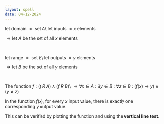 ```yaml
---
layout: spell
date: 04-12-2024
---
```


$\text{let domain $=$ set $A$}$\\
$\text{let inputs $= x$ elements}$

$\Rightarrow \text{let $A$ be the set of all $x$ elements}$

<br>

$\text{let range $=$ set $B$}$\\
$\text{let outputs $= y$ elements}$

$\Rightarrow \text{let $B$ be the set of all $y$ elements}$

<br>

The function $f : (f\ R\ A) \wedge (f\ R\ B)$\\
$\Rightarrow \forall x\in A\ :\ \exists y \in B\ :\ \forall z \in B\ :\ (f(x) \rightarrow y) \wedge (y \ne z)$

In the function $f(x)$, for every $x$ input value, there is exactly one corresponding $y$ output value.

This can be verified by plotting the function and using the **vertical line test**.